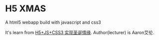 # H5 XMAS

A html5 webapp build with javascript and css3

It's learn from [H5+JS+CSS3 实现圣诞情缘](http://www.imooc.com/learn/545). Author(lecturer) is Aaron艾伦.

